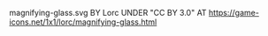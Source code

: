 magnifying-glass.svg BY Lorc UNDER "CC BY 3.0" AT https://game-icons.net/1x1/lorc/magnifying-glass.html
